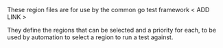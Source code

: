 These region files are for use by the common go test framework < ADD LINK >

They define the regions that can be selected and a priority for each, to be used by automation to select a region to run a test against.
